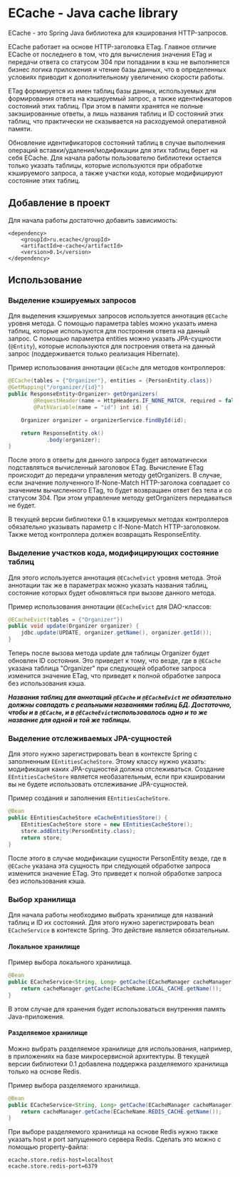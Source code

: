 # ECache - Java cache library

ECache - это Spring Java библиотека для кэширования HTTP-запросов.

ECache работает на основе HTTP-заголовка ETag. Главное отличие ECache от последнего
в том, что для вычисления значения ETag и передачи ответа со статусом 304 при
попадании в кэш не выполняется бизнес логика приложения и чтение базы данных, 
что в определенных условиях приводит к дополнительному увеличению 
скорости работы.

ETag формируется из имен таблиц базы данных, используемых для формирования
ответа на кэшируемый запрос, а также идентификаторов состояний этих таблиц.
При этом в памяти хранятся не полные закэшированные ответы, а лишь 
названия таблиц и ID состояний этих таблиц, что практически не сказывается 
на расходуемой оперативной памяти.

Обновление идентификаторов состояний таблиц в случае выполнения 
операций вставки/удаления/модификации для этих таблиц берет на себя ECache. 
Для начала работы пользователю библиотеки остается только указать таблицы, которые
используются при обработке кэшируемого запроса, а также участки кода, 
которые модифицируют состояние этих таблиц.

## Добавление в проект

Для начала работы достаточно добавить зависимость:

```
<dependency>
    <groupId>ru.ecache</groupId>
    <artifactId>e-cache</artifactId>
    <version>0.1</version>
</dependency>
```

## Использование

### Выделение кэшируемых запросов

Для выделения кэшируемых запросов используется аннотация `@ECache` уровня 
метода. С помощью параметра 
tables можно указать имена таблиц, которые используются для построения ответа 
на данный запрос. С помощью параметра entities можно указать JPA-сущности 
(`@Entity`), которые используются для построения ответа на данный запрос 
(поддерживается только реализация Hibernate).

Пример использования аннотации `@ECache` для методов контроллеров:

```java
@ECache(tables = {"Organizer"}, entities = {PersonEntity.class})
@GetMapping("/organizer/{id}")
public ResponseEntity<Organizer> getOrganizers(
        @RequestHeader(name = HttpHeaders.IF_NONE_MATCH, required = false) String ifNoneMatch,
        @PathVariable(name = "id") int id) {

    Organizer organizer = organizerService.findById(id);

    return ResponseEntity.ok()
            .body(organizer);
}
```

После этого в ответы для данного запроса будет автоматически подставляться 
вычисленный заголовок ETag. Вычисление ETag происходит до передачи управления 
методу getOrganizers. В случае, если значение полученного If-None-Match 
HTTP-заголока совпадает со значением вычисленного ETag, то будет возвращаен ответ 
без тела и со статусом 304. При этом управление методу getOrganizers передаваться 
не будет.

В текущей версии библиотеки 0.1 в кэшируемых методах контроллеров обязательно 
указывать параметр с If-None-Match HTTP-заголовком. Также метод контроллера должен
возвращать ResponseEntity.

### Выделение участков кода, модифицирующих состояние таблиц

Для этого используется аннотация `@ECacheEvict` уровня метода. Этой аннотации 
так же в параметрах можно указать названия таблиц, 
состояние которых будет обновляться при вызове данного метода.

Пример использования аннотации `@ECacheEvict` для DAO-классов:

```java
@ECacheEvict(tables = {"Organizer"})
public void update(Organizer organizer) {
    jdbc.update(UPDATE, organizer.getName(), organizer.getId());
}
```

Теперь после вызова метода update для таблицы Organizer будет обновлен ID
состояния. Это приведет к тому, что везде, где в `@ECache` 
указана таблица "Organizer"
при следующей обработке запроса изменится значение ETag, 
что приведет к полной обработке запроса без использования кэша.

***Названия таблиц для аннотаций `@ECache` и `@ECacheEvict` не обязательно должны
совпадать c реальными названиями таблиц БД. Достаточно, чтобы и в 
`@ECache`, и в `@ECacheEvict`использовалось одно и то же название 
для одной и той же таблицы.***

### Выделение отслеживаемых JPA-сущностей

Для этого нужно зарегистрировать bean в контексте Spring с заполненным 
`EEntitiesCacheStore`.
Этому классу нужно указать: модификация каких JPA-сущностей 
должна отслеживаться. Создание `EEntitiesCacheStore` является необазательным, 
если при кэшировании вы не будете использовать отслеживание JPA-сущностей.

Пример создания и заполнения `EEntitiesCacheStore`.

```java
@Bean
public EEntitiesCacheStore eCacheEntitiesStore() {
    EEntitiesCacheStore store = new EEntitiesCacheStore();
    store.addEntity(PersonEntity.class);
    return store;
}
```

После этого в случае модификации сущности PersonEntity везде, 
где в `@ECache` указана эта сущность
при следующей обработке запроса изменится значение ETag. 
Это приведет к полной обработке запроса без использования кэша.

### Выбор хранилища

Для начала работы необходимо выбрать хранилище для названий таблиц и ID 
их состояний. Для этого нужно зарегистрировать bean `ECacheService` в контексте 
Spring. Это действие является обязательным.

#### Локальное хранилище

Пример выбора локального хранилища. 

```java
@Bean
public ECacheService<String, Long> getCache(ECacheManager cacheManager) {
    return cacheManager.getCache(ECacheName.LOCAL_CACHE.getName());
}
```

В этом случае для хранения будет использоваться внутренняя память Java-приложения.

#### Разделяемое хранилище

Можно выбрать разделяемое хранилище для использования, например, в приложениях
на базе микросервисной архитектуры. В текущей версии библиотеки 0.1 добавлена
поддержка разделяемого хранилища только на основе Redis.

Пример выбора разделяемого хранилища. 

```java
@Bean
public ECacheService<String, Long> getCache(ECacheManager cacheManager) {
    return cacheManager.getCache(ECacheName.REDIS_CACHE.getName());
}
```

При выборе разделяемого хранилища на основе Redis нужно также указать host и port
запущенного сервера Redis. Сделать это можно с помощью property-файла:

```
ecache.store.redis-host=localhost
ecache.store.redis-port=6379
```
